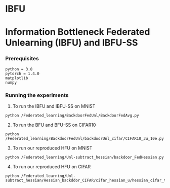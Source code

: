 # IBFU

# Information Bottleneck Federated Unlearning (IBFU) and IBFU-SS

### Prerequisites

```
python = 3.8
pytorch = 1.4.0
matplotlib
numpy
```

### Running the experiments

1. To run the IBFU and IBFU-SS on MNIST
```
python /Federated_learning/BackdoorFedUnl/BackdoorFedAvg.py
```

2. To run the BFU and BFU-SS on CIFAR10
```
python /Federated_learning/BackdoorFedUnl/backdoorUnl_cifar/CIFAR10_3u_10e.py
```

3. To run our reproduced HFU on MNIST
```
python /Federated_learning/Unl-subtract_hessian/backdoor_FedHessian.py
```

4. To run our reproduced HFU on CIFAR
```
python /Federated_learning/Unl-subtract_hessian/Hessian_backddor_CIFAR/cifar_hessian_u/hessian_cifar_temp.py
```